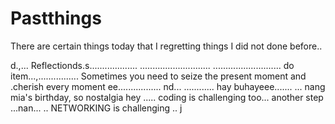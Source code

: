 # Pastthings

There are certain things today that I regretting things I did not done before..

d.,...
Reflectionds.s...................
............................
...........................
do item...,................
Sometimes you need to seize the present moment and .cherish every moment ee.................
nd...
............
hay buhayeee.......
...
nang mia's birthday, so nostalgia
hey
.....
coding is challenging too...
another step ...nan...
..
NETWORKING is challenging 
..
j